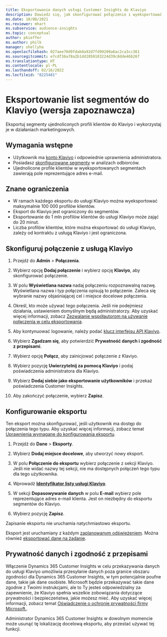 ```yaml
---
title: Eksportowanie danych usługi Customer Insights do Klaviyo
description: Dowiedz się, jak skonfigurować połączenie i wyeksportować je do usługi Klaviyo.
ms.date: 10/08/2021
ms.reviewer: mhart
ms.subservice: audience-insights
ms.topic: conceptual
author: pkieffer
ms.author: philk
manager: shellyha
ms.openlocfilehash: 027aee70d9fdab0a92d7fd99209a6ac2ca3cc361
ms.sourcegitcommit: e7cdf36a78a2b1dd2850183224d39c8dde46b26f
ms.translationtype: HT
ms.contentlocale: pl-PL
ms.lasthandoff: 02/16/2022
ms.locfileid: "8225481"
---
```

# <a name="export-segment-lists-to-klaviyo-preview"></a>Eksportowanie list segmentów do Klaviyo (wersja zapoznawcza)

Eksportuj segmenty ujednoliconych profili klientów do Klaviyo i wykorzystaj je w działaniach marketingowych.

## <a name="prerequisites"></a>Wymagania wstępne

-   Użytkownik ma [konto Klaviyo](https://www.klaviyo.com/) i odpowiednie uprawnienia administratora.
-   Posiadasz [skonfigurowane segmenty](segments.md) w analizach odbiorców.
-   Ujednolicone profile klientów w wyeksportowanych segmentach zawierają pole reprezentujące adres e-mail.

## <a name="known-limitations"></a>Znane ograniczenia

- W ramach każdego eksportu do usługi Klaviyo można wyeksportować maksymalnie 100 000 profilów klientów.
- Eksport do Klaviyo jest ograniczony do segmentów.
- Eksportowanie do 1 mln profilów klientów do usługi Klaviyo może zająć do 20 minut. 
- Liczba profilów klientów, które można eksportować do usługi Klaviyo, zależy od kontraktu z usługą Klaviyo i jest ograniczona.

## <a name="set-up-connection-to-klaviyo"></a>Skonfiguruj połączenie z usługą Klaviyo

1. Przejdź do **Admin** > **Połączenia**.

1. Wybierz opcję **Dodaj połączenie** i wybierz opcję **Klaviyo**, aby skonfigurować połączenie.

1. W polu **Wyświetlana nazwa** nadaj połączeniu rozpoznawalną nazwę. Wyświetlana nazwa i typ połączenia opisują to połączenie. Zaleca się wybranie nazwy objaśniającej cel i miejsce docelowe połączenia.

1. Określ, kto może używać tego połączenia. Jeśli nie podejmiesz działania, ustawieniem domyślnym będą administratorzy. Aby uzyskać więcej informacji, zobacz [Zezwalanie współautorom na używanie połączenia w celu eksportowania](connections.md#allow-contributors-to-use-a-connection-for-exports).

1. Aby kontynuować logowanie, należy podać [klucz interfejsu API Klaviyo](https://help.klaviyo.com/hc/articles/115005062267-How-to-Manage-Your-Account-s-API-Keys). 

1. Wybierz **Zgadzam się**, aby potwierdzić **Prywatność danych i zgodność z przepisami**.

1. Wybierz opcję **Połącz**, aby zainicjować połączenie z Klaviyo.

1. Wybierz pozycję **Uwierzytelnij za pomocą Klaviyo** i podaj poświadczenia administratora dla Klaviyo.

1. Wybierz **Dodaj siebie jako eksportowanie użytkowników** i przekaż poświadczenia Customer Insights.

1. Aby zakończyć połączenie, wybierz **Zapisz**.

## <a name="configure-an-export"></a>Konfigurowanie eksportu

Ten eksport można skonfigurować, jeśli użytkownik ma dostęp do połączenia tego typu. Aby uzyskać więcej informacji, zobacz temat [Uprawnienia wymagane do konfigurowania eksportu](export-destinations.md#set-up-a-new-export).

1. Przejdź do **Dane** > **Eksporty**.

1. Wybierz **Dodaj miejsce docelowe**, aby utworzyć nowy eksport.

1. W polu **Połączenie do eksportu** wybierz połączenie z sekcji Klaviyo. Jeśli nie widać nazwy tej sekcji, nie ma dostępnych połączeń tego typu dla tego użytkownika.

1. Wprowadź [**Identyfikator listy usługi Klaviyo**](https://help.klaviyo.com/hc/articles/115005078647-How-to-Find-a-List-ID).     

3. W sekcji **Dopasowywanie danych** w polu **E-mail** wybierz pole reprezentujące adres e-mail klienta. Jest on niezbędny do eksportu segmentów do Klaviyo.

1. Wybierz pozycję **Zapisz**.

Zapisanie eksportu nie uruchamia natychmiastowo eksportu.

Eksport jest uruchamiany z każdym [zaplanowanym odświeżeniem](system.md#schedule-tab). Można również [eksportować dane na żądanie](export-destinations.md#run-exports-on-demand). 


## <a name="data-privacy-and-compliance"></a>Prywatność danych i zgodność z przepisami

Włączenie Dynamics 365 Customer Insights w celu przekazywania danych do usługi Klaviyo umożliwia przesyłanie danych poza granice obszaru zgodności dla Dynamics 365 Customer Insights, w tym potencjalnie poufne dane, takie jak dane osobiste. Microsoft będzie przekazywać takie dane zgodnie z Twoimi instrukcjami, ale to Ty jesteś odpowiedzialny za zapewnienie, że Klaviyo spełnia wszelkie zobowiązania dotyczące prywatności i bezpieczeństwa, jakie możesz mieć. Aby uzyskać więcej informacji, zobacz temat [Oświadczenie o ochronie prywatności firmy Microsoft.](https://go.microsoft.com/fwlink/?linkid=396732).

Administrator Dynamics 365 Customer Insights w dowolnym momencie może usunąć tę lokalizację docelową eksportu, aby przestać używać tej funkcji.
